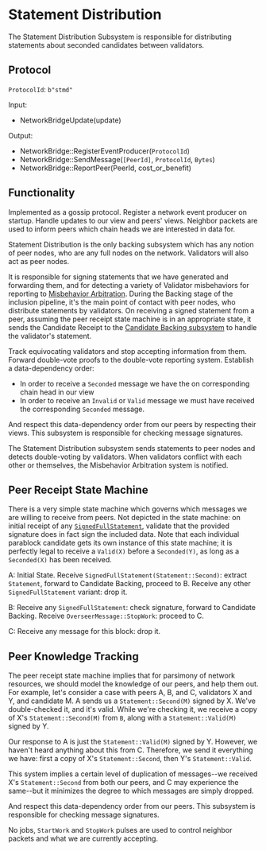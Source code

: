 # Statement Distribution

The Statement Distribution Subsystem is responsible for distributing statements about seconded candidates between validators.

## Protocol

`ProtocolId`: `b"stmd"`

Input:

- NetworkBridgeUpdate(update)

Output:

- NetworkBridge::RegisterEventProducer(`ProtocolId`)
- NetworkBridge::SendMessage(`[PeerId]`, `ProtocolId`, `Bytes`)
- NetworkBridge::ReportPeer(PeerId, cost_or_benefit)

## Functionality

Implemented as a gossip protocol. Register a network event producer on startup. Handle updates to our view and peers' views. Neighbor packets are used to inform peers which chain heads we are interested in data for.

Statement Distribution is the only backing subsystem which has any notion of peer nodes, who are any full nodes on the network. Validators will also act as peer nodes.

It is responsible for signing statements that we have generated and forwarding them, and for detecting a variety of Validator misbehaviors for reporting to [Misbehavior Arbitration](../utility/misbehavior-arbitration.html). During the Backing stage of the inclusion pipeline, it's the main point of contact with peer nodes, who distribute statements by validators. On receiving a signed statement from a peer, assuming the peer receipt state machine is in an appropriate state, it sends the Candidate Receipt to the [Candidate Backing subsystem](candidate-backing.html) to handle the validator's statement.

Track equivocating validators and stop accepting information from them. Forward double-vote proofs to the double-vote reporting system. Establish a data-dependency order:

- In order to receive a `Seconded` message we have the on corresponding chain head in our view
- In order to receive an `Invalid` or `Valid` message we must have received the corresponding `Seconded` message.

And respect this data-dependency order from our peers by respecting their views. This subsystem is responsible for checking message signatures.

The Statement Distribution subsystem sends statements to peer nodes and detects double-voting by validators. When validators conflict with each other or themselves, the Misbehavior Arbitration system is notified.

## Peer Receipt State Machine

There is a very simple state machine which governs which messages we are willing to receive from peers. Not depicted in the state machine: on initial receipt of any [`SignedFullStatement`](../../types/backing.html#signed-statement-type), validate that the provided signature does in fact sign the included data. Note that each individual parablock candidate gets its own instance of this state machine; it is perfectly legal to receive a `Valid(X)` before a `Seconded(Y)`, as long as a `Seconded(X)` has been received.

A: Initial State. Receive `SignedFullStatement(Statement::Second)`: extract `Statement`, forward to Candidate Backing, proceed to B. Receive any other `SignedFullStatement` variant: drop it.

B: Receive any `SignedFullStatement`: check signature, forward to Candidate Backing. Receive `OverseerMessage::StopWork`: proceed to C.

C: Receive any message for this block: drop it.

## Peer Knowledge Tracking

The peer receipt state machine implies that for parsimony of network resources, we should model the knowledge of our peers, and help them out. For example, let's consider a case with peers A, B, and C, validators X and Y, and candidate M. A sends us a `Statement::Second(M)` signed by X. We've double-checked it, and it's valid. While we're checking it, we receive a copy of X's `Statement::Second(M)` from `B`, along with a `Statement::Valid(M)` signed by Y.

Our response to A is just the `Statement::Valid(M)` signed by Y. However, we haven't heard anything about this from C. Therefore, we send it everything we have: first a copy of X's `Statement::Second`, then Y's `Statement::Valid`.

This system implies a certain level of duplication of messages--we received X's `Statement::Second` from both our peers, and C may experience the same--but it minimizes the degree to which messages are simply dropped.

And respect this data-dependency order from our peers. This subsystem is responsible for checking message signatures.

No jobs, `StartWork` and `StopWork` pulses are used to control neighbor packets and what we are currently accepting.
